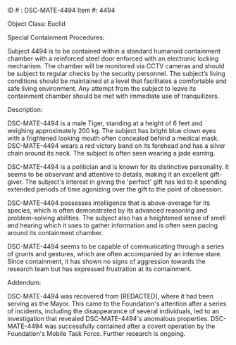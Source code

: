 ID # : DSC-MATE-4494
Item #: 4494

Object Class: Euclid

Special Containment Procedures:

Subject 4494 is to be contained within a standard humanoid containment chamber with a reinforced steel door enforced with an electronic locking mechanism. The chamber will be monitored via CCTV cameras and should be subject to regular checks by the security personnel. The subject’s living conditions should be maintained at a level that facilitates a comfortable and safe living environment. Any attempt from the subject to leave its containment chamber should be met with immediate use of tranquilizers.

Description:

DSC-MATE-4494 is a male Tiger, standing at a height of 6 feet and weighing approximately 200 kg. The subject has bright blue clown eyes with a frightened looking mouth often concealed behind a medical mask.  DSC-MATE-4494 wears a red victory band on its forehead and has a silver chain around its neck. The subject is often seen wearing a jade earring. 

DSC-MATE-4494 is a politician and is known for its distinctive personality. It seems to be observant and attentive to details, making it an excellent gift-giver. The subject's interest in giving the 'perfect' gift has led to it spending extended periods of time agonizing over the gift to the point of obsession. 

DSC-MATE-4494 possesses intelligence that is above-average for its species, which is often demonstrated by its advanced reasoning and problem-solving abilities. The subject also has a heightened sense of smell and hearing which it uses to gather information and is often seen pacing around its containment chamber. 

DSC-MATE-4494 seems to be capable of communicating through a series of grunts and gestures, which are often accompanied by an intense stare.  Since containment, it has shown no signs of aggression towards the research team but has expressed frustration at its containment. 

Addendum:

DSC-MATE-4494 was recovered from [REDACTED], where it had been serving as the Mayor. This came to the Foundation's attention after a series of incidents, including the disappearance of several individuals, led to an investigation that revealed DSC-MATE-4494's anomalous properties. DSC-MATE-4494 was successfully contained after a covert operation by the Foundation's Mobile Task Force. Further research is ongoing.